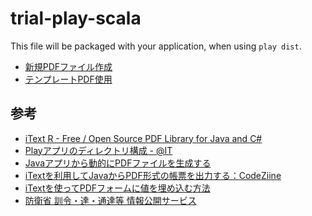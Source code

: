trial-play-scala
================

This file will be packaged with your application, when using `play dist`.

* [新規PDFファイル作成](http://localhost:9000/pdf1)
* [テンプレートPDF使用](http://localhost:9000/pdf2)

参考
----
* [iText R - Free / Open Source PDF Library for Java and C#](http://itextpdf.com/)
* [Playアプリのディレクトリ構成 - @IT](http://www.atmarkit.co.jp/ait/articles/1211/29/news013_3.html)
* [Javaアプリから動的にPDFファイルを生成する](http://www.ibm.com/developerworks/jp/opensource/library/os-javapdf/)
* [iTextを利用してJavaからPDF形式の帳票を出力する：CodeZiine](http://codezine.jp/article/detail/84)
* [iTextを使ってPDFフォームに値を埋め込む方法](http://d.hatena.ne.jp/onozaty/20070317/p1)
* [防衛省 訓令・達・通達等 情報公開サービス](http://www.clearing.mod.go.jp/kunrei_web/)

